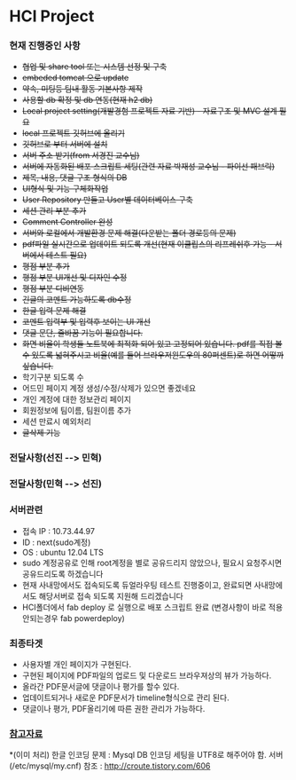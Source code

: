 HCI Project
===========

###  현재 진행중인 사항
* <del>협업 및 share tool 또는 시스템 선정 및 구축</del>
* <del>embeded tomcat 으로 update</del>
* <del>약속, 미팅등 팀내 활동 기본사항 제작</del>
* <del>사용할 db 확정 및 db 연동(현재 h2 db)</del>
* <del>Local project setting(개발경험 프로젝트 자료 기반) - 자료구조 및 MVC 설계 필요</del>
* <del>local 프로젝트 깃허브에 올리기</del>
* <del>깃허브로 부터 서버에 설치</del>
* <del>서버 주소 받기(from 서경진 교수님)</del>
* <del>서버에 자동화된 배포 스크립트 세팅(관련 자료 박재성 교수님 - 파이선 패브릭)</del>
* <del>제목, 내용, 댓글 구조 형식의 DB</del>
* <del>UI형식 및 기능 구체화작업</del>
* <del>User Repository 만들고 User별 데이터베이스 구축</del>
* <del>세션 관리 부분 추가</del>
* <del>Comment Controller 완성</del>
* <del>서버와 로컬에서 개발환경 문제 해결(다운받는 폴더 경로등의 문제)</del>
* <del>pdf파일 실시간으로 업데이트 되도록 개선(현재 이클립스의 리프레쉬후 가능 -  서버에서 테스트 필요)</del>
* <del>평점 부분 추가</del> 
* <del>평점 부분 UI개선 및 디자인 수정</del>
* <del>평점 부분 디비연동</del>
* <del>긴글의 코멘트 가능하도록 db수정</del>
* <del>한글 입력 문제 해결</del>
* <del>코멘트 입력부 및 입력후 보이는 UI 개선</del>
* <del>댓글 문단, 줄바꿈 기능이 필요합니다.</del>
* <del>화면 비율이 학생들 노트북에 최적화 되어 있고 고정되어 있습니다. pdf를 직접 볼 수 있도록 넓혀주시고 비율(예를 들어 브라우저윈도우의 80퍼센트)로 하면 어떻까 싶습니다.</del>
* 학기구분 되도록 수
* 어드민 페이지 계정 생성/수정/삭제가 있으면 좋겠네요
* 개인 계정에 대한 정보관리 페이지
* 회원정보에 팀이름, 팀원이름 추가
* 세션 만료시 예외처리
* <del>글삭제 기능</del>

### 전달사항(선진 --> 민혁)

### 전달사항(민혁 --> 선진)

### 서버관련
* 접속 IP :  10.73.44.97
* ID : next(sudo계정)
* OS : ubuntu 12.04 LTS
* sudo 계정공유로 인해 root계정을 별로 공유드리지 않았으나, 필요시 요청주시면 공유드리도록 하겠습니다
* 현재 사내망에서도 접속되도록 듀얼라우팅 테스트 진행중이고, 완료되면 사내망에서도 해당서버로 접속 되도록 지원해 드리겠습니다
* HCI폴더에서 fab deploy 로 실행으로 배포 스크립트 완료 (변경사항이 바로 적용 안되는경우 fab powerdeploy)

### 최종타겟
* 사용자별 개인 페이지가 구현된다.
* 구현된 페이지에 PDF파일의 업로드 및 다운로드 브라우져상의 뷰가 가능하다.
* 올라간 PDF문서글에 댓글이나 평가를 할수 있다.
* 업데이트되거나 새로운 PDF문서가 timeline형식으로 관리 된다.
* 댓글이나 평가, PDF올리기에 따른 권한 관리가 가능하다.

### [참고자료](https://github.com/onlycesc/HCI_Project/wiki/참고자료)
*(이미 처리) 한글 인코딩 문제 : Mysql DB 인코딩 세팅을 UTF8로 해주어야 함. 서버(/etc/mysql/my.cnf) 참조 : http://croute.tistory.com/606

